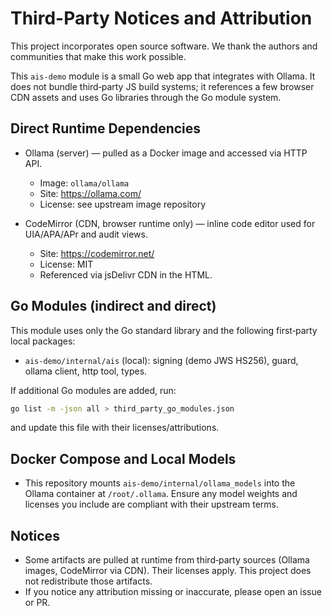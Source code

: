 # Third-Party Notices and Attribution

This project incorporates open source software. We thank the authors and communities that make this work possible.

This `ais-demo` module is a small Go web app that integrates with Ollama. It does not bundle third‑party JS build systems; it references a few browser CDN assets and uses Go libraries through the Go module system.

## Direct Runtime Dependencies

- Ollama (server) — pulled as a Docker image and accessed via HTTP API.
  - Image: `ollama/ollama`
  - Site: https://ollama.com/
  - License: see upstream image repository

- CodeMirror (CDN, browser runtime only) — inline code editor used for UIA/APA/APr and audit views.
  - Site: https://codemirror.net/
  - License: MIT
  - Referenced via jsDelivr CDN in the HTML.

## Go Modules (indirect and direct)

This module uses only the Go standard library and the following first‑party local packages:

- `ais-demo/internal/ais` (local): signing (demo JWS HS256), guard, ollama client, http tool, types.

If additional Go modules are added, run:

```bash
go list -m -json all > third_party_go_modules.json
```

and update this file with their licenses/attributions.

## Docker Compose and Local Models

- This repository mounts `ais-demo/internal/ollama_models` into the Ollama container at `/root/.ollama`. Ensure any model weights and licenses you include are compliant with their upstream terms.

## Notices

- Some artifacts are pulled at runtime from third‑party sources (Ollama images, CodeMirror via CDN). Their licenses apply. This project does not redistribute those artifacts.
- If you notice any attribution missing or inaccurate, please open an issue or PR.
